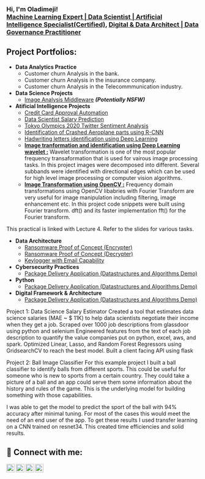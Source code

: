 <h3>Hi, I'm Oladimeji! <br/><a href="https://github.com/oladimeji-kazeem">Machine Learning Expert | Data Scientist | Artificial Intelligence Specialist(Certified)</a>, <a href="https://www.linkedin.com/in/oladimeji/">Digital & Data Architect | Data Governance Practitioner</a></h3>

<h2>Project Portfolios:</h2>

- <b>Data Analytics Practice</b>
  - Customer churn Analysis in the bank.
  - Customer churn Analysis in the insurance company.
  - Customer churn Analysis in the Telecommmunication industry.
- <b>Data Science Projects</b>
  - [Image Analysis Middleware](https://github.com/joshmadakor1/4chan-Image-Analysis-Middleware-C964) <b><i>(Potentially NSFW)</b></i>
- <b>Atificial Intelligence Projects</b>
  - [Credit Card Approval Automation](https://github.com/oladimeji-kazeem/credit-card-approval-automation)
  - [Data Scientist Salary Prediction](https://github.com/oladimeji-kazeem/portfolio)
  - [Tokyo Olympics 2020 Twitter Sentiment Analysis](https://github.com/oladimeji-kazeem/ITNPAI1/blob/master/Practical_10_Natural_Language_Processing.ipynb)
  - [Identification of Crashed Aeroplane parts using R-CNN](https://github.com/oladimeji-kazeem/ITNPAI1/blob/master/Practical_9_RCNN.ipynb)
  - [Hadwriting letters identification using Deep Learning](https://github.com/oladimeji-kazeem/ITNPAI1/blob/master/Handwriting_transcription_using_Deep_Learning_7.ipynb)
  - <b>[Image tranformation and identification using Deep Learning wavelet :](https://colab.research.google.com/drive/1_-rnarH1Fzz0JhKpKJBdbB4xdX8CVCbQ#scrollTo=-qAhQn3JOz-4)</b> Wavelet transformation is one of the most popular frequency transaformation that is used for vairous image processing tasks. In this project images were decomposed into different. Several subbands were identified with directional edges which can be used for high level image processing or computer vision algorithms.
  - <b>[Image Transformation using OpenCV :](https://github.com/oladimeji-kazeem/ITNPAI1/blob/master/Deep_Learning_Lab_4.ipynb)</b> Frequency domain transformations using OpenCV libabries with Fourier Transform are very useful for image manipulation including filtering, image enhancement etc. In this project code snippets were built using Fourier transform. dft() and its faster implementation fft() for the Fourier transform.

This practical is linked with Lecture 4. Refer to the slides for various tasks.

- <b>Data Architecture</b>
  - [Ransomware Proof of Concept (Encrypter)](https://github.com/joshmadakor1/EncrypterPOC)
  - [Ransomware Proof of Concept (Decrypter)](https://github.com/joshmadakor1/DecrypterPOC)
  - [Keylogger with Email Capability](https://github.com/joshmadakor1/Key-Logger-With-Email)
- <b>Cybersecurity Practices</b>
  - [Package Delivery Application (Datastructures and Algorithms Demo)](https://github.com/joshmadakor1/Package-Delivery-Pathfinding-Algorithm)
- <b>Python</b>
  - [Package Delivery Application (Datastructures and Algorithms Demo)](https://github.com/joshmadakor1/Package-Delivery-Pathfinding-Algorithm)
- <b>Digital Framework & Architecture</b>
  - [Package Delivery Application (Datastructures and Algorithms Demo)](https://github.com/joshmadakor1/Package-Delivery-Pathfinding-Algorithm)

Project 1: Data Science Salary Estimator
Created a tool that estimates data science salaries (MAE ~ $ 11K) to help data scientists negotiate their income when they get a job.
Scraped over 1000 job descriptions from glassdoor using python and selenium
Engineered features from the text of each job description to quantify the value companies put on python, excel, aws, and spark.
Optimized Linear, Lasso, and Random Forest Regressors using GridsearchCV to reach the best model.
Built a client facing API using flask


Project 2: Ball Image Classifier
For this example project I built a ball classifier to identify balls from different sports. This could be useful for someone who is new to sports from a certain country. They could take a picture of a ball and an app could serve them some information about the history and rules of the game. This is the underlying model for building something with those capabilities.

I was able to get the model to predict the sport of the ball with 94% accuracy after minimal tuning. For most of the cases this would meet the need of an end user of the app. To get these results I used transfer learning on a CNN trained on resnet34. This created time efficiencies and solid results.

<h2> 🤳 Connect with me:</h2>

[<img align="left" alt="olakazeem | YouTube" width="22px" src="https://cdn.jsdelivr.net/npm/simple-icons@v3/icons/youtube.svg" />][youtube]
[<img align="left" alt="dimejikazeem | Twitter" width="22px" src="https://cdn.jsdelivr.net/npm/simple-icons@v3/icons/twitter.svg" />][twitter]
[<img align="left" alt="oladimeji | LinkedIn" width="22px" src="https://cdn.jsdelivr.net/npm/simple-icons@v3/icons/linkedin.svg" />][linkedin]
[<img align="left" alt="oladimeji | Instagram" width="22px" src="https://cdn.jsdelivr.net/npm/simple-icons@v3/icons/instagram.svg" />][instagram]

[twitter]: https://twitter.com/dimejikazeem
[youtube]: https://www.youtube.com/c/olakazeem
[instagram]: https://www.instagram.com/oladimeji/
[linkedin]: https://linkedin.com/in/oladimeji

<!--
**joshmadakor1/joshmadakor1** is a ✨ _special_ ✨ repository because its `README.md` (this file) appears on your GitHub profile.

Here are some ideas to get you started:

- 🔭 I’m currently working on ...
- 🌱 I’m currently learning ...
- 👯 I’m looking to collaborate on ...
- 🤔 I’m looking for help with ...
- 💬 Ask me about ...
- 📫 How to reach me: ...
- 😄 Pronouns: ...
- ⚡ Fun fact: ...
-->
